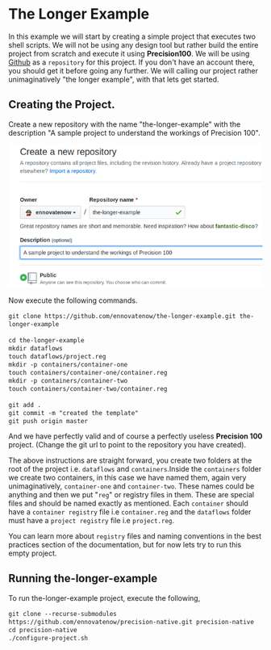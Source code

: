 # The Longer Example
In this example we will start by creating a simple project that executes two shell scripts. We will not be using any design tool but rather build the entire project from scratch and execute it using **Precision100**. We will be using [Github](https://github.com) as a `repository` for this project. If you don't have an account there, you should get it before going any further. We will calling our project rather unimaginatively "the longer example", with that lets get started.

## Creating the Project.
Create a new repository with the name "the-longer-example" with the description "A sample project to understand the workings of Precision 100". 

![Create a new repository](./images/create-repository.png)

Now execute the following commands.
```
git clone https://github.com/ennovatenow/the-longer-example.git the-longer-example

cd the-longer-example
mkdir dataflows
touch dataflows/project.reg
mkdir -p containers/container-one
touch containers/container-one/container.reg
mkdir -p containers/container-two
touch containers/container-two/container.reg

git add .
git commit -m "created the template"
git push origin master
```
And we have perfectly valid and of course a perfectly useless **Precision 100** project. (Change the git url to point to the repository you have created). 


The above instructions are straight forward, you create two folders at the root of the project i.e. `dataflows` and `containers`.Inside the `containers` folder we create two containers, in this case we have named them, again very unimaginatively, `container-one` and `container-two`. These names could be anything  and then we put "`reg`" or registry files in them. These are special files and should be named exactly as mentioned. Each `container` should have a `container registry` file i.e `container.reg` and the `dataflows` folder must have a `project registry` file i.e `project.reg`. 

You can learn more about `registry` files and naming conventions in the best practices section of the documentation, but for now lets try to run this empty project.

## Running the-longer-example
To run the-longer-example project, execute the following,
```
git clone --recurse-submodules https://github.com/ennovatenow/precision-native.git precision-native
cd precision-native
./configure-project.sh
```

